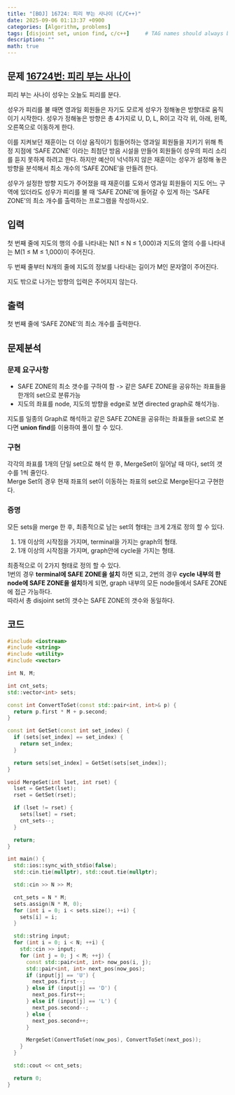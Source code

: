 ```yaml
---
title: "[BOJ] 16724: 피리 부는 사나이 (C/C++)"
date: 2025-09-06 01:13:37 +0900
categories: [Algorithm, problems]
tags: [disjoint set, union find, c/c++]     # TAG names should always be lowercase
description: ""
math: true
---
```

## 문제 [16724번: 피리 부는 사나이](https://www.acmicpc.net/problem/16724)
피리 부는 사나이 성우는 오늘도 피리를 분다.

성우가 피리를 불 때면 영과일 회원들은 자기도 모르게 성우가 정해놓은 방향대로 움직이기 시작한다. 성우가 정해놓은 방향은 총 4가지로 U, D, L, R이고 각각 위, 아래, 왼쪽, 오른쪽으로 이동하게 한다.

이를 지켜보던 재훈이는 더 이상 움직이기 힘들어하는 영과일 회원들을 지키기 위해 특정 지점에 ‘SAFE ZONE’ 이라는 최첨단 방음 시설을 만들어 회원들이 성우의 피리 소리를 듣지 못하게 하려고 한다. 하지만 예산이 넉넉하지 않은 재훈이는 성우가 설정해 놓은 방향을 분석해서 최소 개수의 ‘SAFE ZONE’을 만들려 한다. 

성우가 설정한 방향 지도가 주어졌을 때 재훈이를 도와서 영과일 회원들이 지도 어느 구역에 있더라도 성우가 피리를 불 때 ‘SAFE ZONE’에 들어갈 수 있게 하는 ‘SAFE ZONE’의 최소 개수를 출력하는 프로그램을 작성하시오.

## 입력
첫 번째 줄에 지도의 행의 수를 나타내는 N(1 ≤ N ≤ 1,000)과 지도의 열의 수를 나타내는 M(1 ≤ M ≤ 1,000)이 주어진다.

두 번째 줄부터 N개의 줄에 지도의 정보를 나타내는 길이가 M인 문자열이 주어진다.

지도 밖으로 나가는 방향의 입력은 주어지지 않는다.

## 출력
첫 번째 줄에 ‘SAFE ZONE’의 최소 개수를 출력한다.

## 문제분석
### 문제 요구사항
- SAFE ZONE의 최소 갯수를 구하여 함 -> 같은 SAFE ZONE을 공유하는 좌표들을 한개의 set으로 분류가능
- 지도의 좌표를 node, 지도의 방향을 edge로 보면 directed graph로 해석가능.

지도를 일종의 Graph로 해석하고 같은 SAFE ZONE을 공유하는 좌표들을 set으로 본다면 **union find**를 이용하여 풀이 할 수 있다.

### 구현
각각의 좌표를 1개의 단일 set으로 해석 한 후, MergeSet이 일어날 때 마다, set의 갯수를 1씩 줄인다.<br>
Merge Set의 경우 현재 좌표의 set이 이동하는 좌표의 set으로 Merge된다고 구현한다.

### 증명
모든 sets을 merge 한 후, 최종적으로 남는 set의 형태는 크게 2개로 정의 할 수 있다. 
1. 1개 이상의 시작점을 가지며, terminal을 가지는 graph의 형태.
2. 1개 이상의 시작점을 가지며, graph안에 cycle을 가지는 형태.

최종적으로 이 2가지 형태로 정의 할 수 있다.<br>
1번의 경우 **terminal에 SAFE ZONE을 설치** 하면 되고, 2번의 경우 **cycle 내부의 한 node에 SAFE ZONE을 설치**하게 되면, graph 내부의 모든 node들에서 SAFE ZONE에 접근 가능하다.<br>
따라서 총 disjoint set의 갯수는 SAFE ZONE의 갯수와 동일하다.

## 코드
```cpp
#include <iostream>
#include <string>
#include <utility>
#include <vector>

int N, M;

int cnt_sets;
std::vector<int> sets;

const int ConvertToSet(const std::pair<int, int>& p) {
  return p.first * M + p.second;
}

const int GetSet(const int set_index) {
  if (sets[set_index] == set_index) {
    return set_index;
  }

  return sets[set_index] = GetSet(sets[set_index]);
}

void MergeSet(int lset, int rset) {
  lset = GetSet(lset);
  rset = GetSet(rset);

  if (lset != rset) {
    sets[lset] = rset;
    cnt_sets--;
  }

  return;
}

int main() {
  std::ios::sync_with_stdio(false);
  std::cin.tie(nullptr), std::cout.tie(nullptr);

  std::cin >> N >> M;

  cnt_sets = N * M;
  sets.assign(N * M, 0);
  for (int i = 0; i < sets.size(); ++i) {
    sets[i] = i;
  }

  std::string input;
  for (int i = 0; i < N; ++i) {
    std::cin >> input;
    for (int j = 0; j < M; ++j) {
      const std::pair<int, int> now_pos(i, j);
      std::pair<int, int> next_pos(now_pos);
      if (input[j] == 'U') {
        next_pos.first--;
      } else if (input[j] == 'D') {
        next_pos.first++;
      } else if (input[j] == 'L') {
        next_pos.second--;
      } else {
        next_pos.second++;
      }

      MergeSet(ConvertToSet(now_pos), ConvertToSet(next_pos));
    }
  }

  std::cout << cnt_sets;

  return 0;
}
```